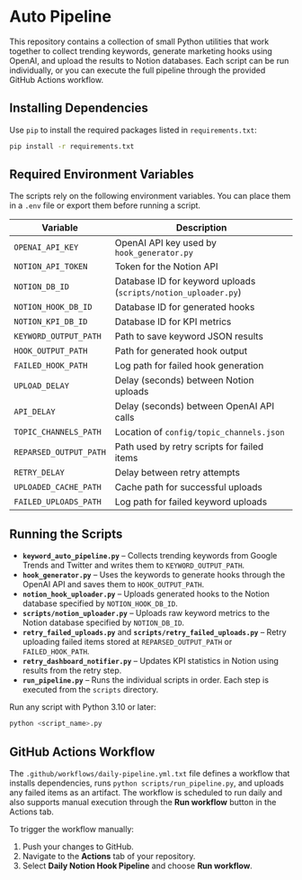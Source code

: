 # Auto Pipeline

This repository contains a collection of small Python utilities that work together to collect trending keywords, generate marketing hooks using OpenAI, and upload the results to Notion databases.  Each script can be run individually, or you can execute the full pipeline through the provided GitHub Actions workflow.

## Installing Dependencies

Use `pip` to install the required packages listed in `requirements.txt`:

```bash
pip install -r requirements.txt
```

## Required Environment Variables

The scripts rely on the following environment variables.  You can place them in a `.env` file or export them before running a script.

| Variable | Description |
|----------|-------------|
| `OPENAI_API_KEY` | OpenAI API key used by `hook_generator.py` |
| `NOTION_API_TOKEN` | Token for the Notion API |
| `NOTION_DB_ID` | Database ID for keyword uploads (`scripts/notion_uploader.py`) |
| `NOTION_HOOK_DB_ID` | Database ID for generated hooks |
| `NOTION_KPI_DB_ID` | Database ID for KPI metrics |
| `KEYWORD_OUTPUT_PATH` | Path to save keyword JSON results |
| `HOOK_OUTPUT_PATH` | Path for generated hook output |
| `FAILED_HOOK_PATH` | Log path for failed hook generation |
| `UPLOAD_DELAY` | Delay (seconds) between Notion uploads |
| `API_DELAY` | Delay (seconds) between OpenAI API calls |
| `TOPIC_CHANNELS_PATH` | Location of `config/topic_channels.json` |
| `REPARSED_OUTPUT_PATH` | Path used by retry scripts for failed items |
| `RETRY_DELAY` | Delay between retry attempts |
| `UPLOADED_CACHE_PATH` | Cache path for successful uploads |
| `FAILED_UPLOADS_PATH` | Log path for failed keyword uploads |

## Running the Scripts

- **`keyword_auto_pipeline.py`** – Collects trending keywords from Google Trends and Twitter and writes them to `KEYWORD_OUTPUT_PATH`.
- **`hook_generator.py`** – Uses the keywords to generate hooks through the OpenAI API and saves them to `HOOK_OUTPUT_PATH`.
- **`notion_hook_uploader.py`** – Uploads generated hooks to the Notion database specified by `NOTION_HOOK_DB_ID`.
- **`scripts/notion_uploader.py`** – Uploads raw keyword metrics to the Notion database specified by `NOTION_DB_ID`.
- **`retry_failed_uploads.py`** and **`scripts/retry_failed_uploads.py`** – Retry uploading failed items stored at `REPARSED_OUTPUT_PATH` or `FAILED_HOOK_PATH`.
- **`retry_dashboard_notifier.py`** – Updates KPI statistics in Notion using results from the retry step.
- **`run_pipeline.py`** – Runs the individual scripts in order. Each step is executed from the `scripts` directory.

Run any script with Python 3.10 or later:

```bash
python <script_name>.py
```

## GitHub Actions Workflow

The `.github/workflows/daily-pipeline.yml.txt` file defines a workflow that installs dependencies, runs `python scripts/run_pipeline.py`, and uploads any failed items as an artifact.  The workflow is scheduled to run daily and also supports manual execution through the **Run workflow** button in the Actions tab.

To trigger the workflow manually:

1. Push your changes to GitHub.
2. Navigate to the **Actions** tab of your repository.
3. Select **Daily Notion Hook Pipeline** and choose **Run workflow**.

